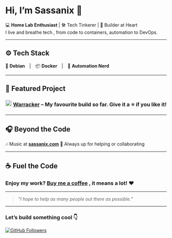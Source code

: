 # Hi, I’m Sassanix 👋

💻 **Home Lab Enthusiast** | 🛠️ Tech Tinkerer | 🚀 Builder at Heart  
I live and breathe tech , from code to containers, automation to DevOps.

---

## ⚙️ Tech Stack

🐧 **Debian** | 📦 **Docker** | 🤖 **Automation Nerd**

---

## 🚀 Featured Project

### <img src="https://github.com/user-attachments/assets/2132a842-4233-4d37-8fde-b2d23353ed76" width="20"/> [**Warracker**](https://github.com/sassanix/warracker) – My favourite build so far. Give it a ⭐ if you like it!

---

## 🎧 Beyond the Code

🎶 Music at [**sassanix.com**](https://sassanix.com)
🤝 Always up for helping or collaborating

---

## ☕ Fuel the Code

### Enjoy my work? [**Buy me a coffee**](https://buymeacoffee.com/sassanix) , it means a lot! ❤️

---

> *“I hope to help as many people out there as possible.”*

---

### Let’s build something cool 👇

[![GitHub Followers](https://img.shields.io/github/followers/sassanix?label=Follow\&style=social)](https://github.com/sassanix)
